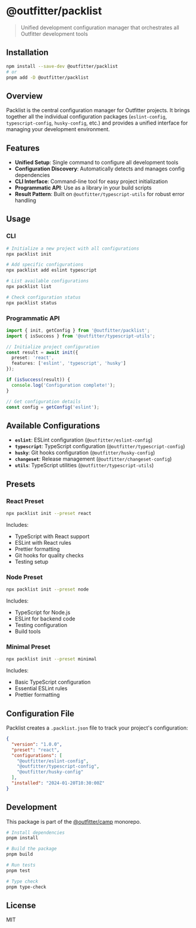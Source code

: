 # @outfitter/packlist

> Unified development configuration manager that orchestrates all Outfitter development tools

## Installation

```bash
npm install --save-dev @outfitter/packlist
# or
pnpm add -D @outfitter/packlist
```

## Overview

Packlist is the central configuration manager for Outfitter projects. It brings together all the individual configuration packages (`eslint-config`, `typescript-config`, `husky-config`, etc.) and provides a unified interface for managing your development environment.

## Features

- **Unified Setup**: Single command to configure all development tools
- **Configuration Discovery**: Automatically detects and manages config dependencies
- **CLI Interface**: Command-line tool for easy project initialization
- **Programmatic API**: Use as a library in your build scripts
- **Result Pattern**: Built on `@outfitter/typescript-utils` for robust error handling

## Usage

### CLI

```bash
# Initialize a new project with all configurations
npx packlist init

# Add specific configurations
npx packlist add eslint typescript

# List available configurations
npx packlist list

# Check configuration status
npx packlist status
```

### Programmatic API

```typescript
import { init, getConfig } from '@outfitter/packlist';
import { isSuccess } from '@outfitter/typescript-utils';

// Initialize project configuration
const result = await init({
  preset: 'react',
  features: ['eslint', 'typescript', 'husky']
});

if (isSuccess(result)) {
  console.log('Configuration complete!');
}

// Get configuration details
const config = getConfig('eslint');
```

## Available Configurations

- **`eslint`**: ESLint configuration (`@outfitter/eslint-config`)
- **`typescript`**: TypeScript configuration (`@outfitter/typescript-config`)
- **`husky`**: Git hooks configuration (`@outfitter/husky-config`)
- **`changeset`**: Release management (`@outfitter/changeset-config`)
- **`utils`**: TypeScript utilities (`@outfitter/typescript-utils`)

## Presets

### React Preset

```bash
npx packlist init --preset react
```

Includes:
- TypeScript with React support
- ESLint with React rules
- Prettier formatting
- Git hooks for quality checks
- Testing setup

### Node Preset

```bash
npx packlist init --preset node
```

Includes:
- TypeScript for Node.js
- ESLint for backend code
- Testing configuration
- Build tools

### Minimal Preset

```bash
npx packlist init --preset minimal
```

Includes:
- Basic TypeScript configuration
- Essential ESLint rules
- Prettier formatting

## Configuration File

Packlist creates a `.packlist.json` file to track your project's configuration:

```json
{
  "version": "1.0.0",
  "preset": "react",
  "configurations": [
    "@outfitter/eslint-config",
    "@outfitter/typescript-config",
    "@outfitter/husky-config"
  ],
  "installed": "2024-01-20T10:30:00Z"
}
```

## Development

This package is part of the [@outfitter/camp](https://github.com/outfitter-dev/camp) monorepo.

```bash
# Install dependencies
pnpm install

# Build the package
pnpm build

# Run tests
pnpm test

# Type check
pnpm type-check
```

## License

MIT